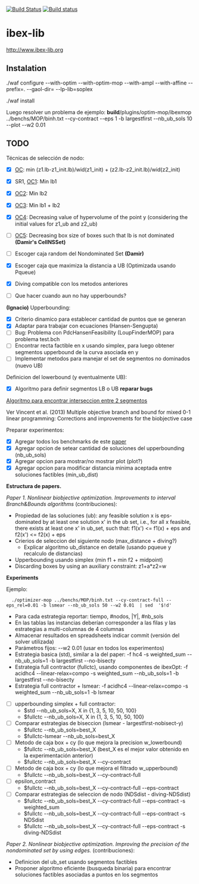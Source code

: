 [![Build Status](https://travis-ci.org/ibex-team/ibex-lib.svg?branch=master)](https://travis-ci.org/ibex-team/ibex-lib)
[![Build status](https://ci.appveyor.com/api/projects/status/9w1wxhvymsohs4gr/branch/master?svg=true)](https://ci.appveyor.com/project/Jordan08/ibex-lib-q0c47/branch/master)

ibex-lib
========

http://www.ibex-lib.org

Instalation
-----------

./waf configure --with-optim --with-optim-mop  --with-ampl --with-affine --prefix=. --gaol-dir= --lp-lib=soplex

./waf install

Luego resolver un problema de ejemplo:
__build__/plugins/optim-mop/ibexmop ../benchs/MOP/binh.txt --cy-contract --eps 1 -b largestfirst --nb_ub_sols 10 --plot --w2 0.01


TODO
----


Técnicas de selección de nodo:
  - [x] [OC](http://ben-martin.fr/files/publications/2016/EJOR_2016.pdf): min (z1.lb-z1_init.lb)/wid(z1_init) +  (z2.lb-z2_init.lb)/wid(z2_init)
  - [x] SR1, [OC1](https://tel.archives-ouvertes.fr/tel-01146856/document): Min lb1
  - [x] [OC2](https://tel.archives-ouvertes.fr/tel-01146856/document): Min lb2
  - [x] [OC3](https://tel.archives-ouvertes.fr/tel-01146856/document): Min lb1 + lb2
  - [x] [OC4](https://tel.archives-ouvertes.fr/tel-01146856/document): Decreasing value of
  hypervolume of the point y (considering the initial values for z1_ub and z2_ub)
  - [ ] [OC5](https://tel.archives-ouvertes.fr/tel-01146856/document): Decreasing box size
  of boxes such that lb is not dominated **(Damir's CellNSSet)**
  - [ ] Escoger caja random del Nondominated Set **(Damir)**
  - [x] Escoger caja que maximiza la distancia a UB (Optimizada usando Pqueue)
  - [x] Diving compatible con los metodos anteriores
  - [ ] Que hacer cuando aun no hay upperbounds?


**(Ignacio)** Upperbounding:
  - [x] Criterio dinamico para establecer cantidad de puntos que se generan
  - [x] Adaptar para trabajar con ecuaciones (Hansen-Sengupta)
  - [ ] Bug: Problema con PdcHansenFeasibility (LoupFinderMOP) para problema test.bch
  - [ ] Encontrar recta factible en x usando simplex,
  para luego obtener segmentos upperbound de la curva asociada en y
  - [ ] Implementar metodos para manejar el set de segmentos no dominados (nuevo UB)

Definicion del lowerbound (y eventualmente UB):
  - [x] Algoritmo para definir segmentos LB o UB **reparar bugs**



[Algoritmo para encontrar interseccion entre 2 segmentos](https://stackoverflow.com/questions/563198/how-do-you-detect-where-two-line-segments-intersect)

Ver Vincent et al. (2013) Multiple objective branch and bound for mixed 0-1 linear programming:
Corrections and improvements for the biobjective case

Preparar experimentos:
  - [x] Agregar todos los benchmarks de este [paper](http://ben-martin.fr/files/publications/2016/EJOR_2016.pdf)
  - [x] Agregar opcion de setear cantidad de soluciones del upperbounding (nb_ub_sols)
  - [x] Agregar opcion para mostrar/no mostrar plot (plot?)
  - [x] Agregar opcion para modificar distancia minima aceptada entre soluciones factibles (min_ub_dist)

**Estructura de papers.**

*Paper 1. Nonlinear biobjective optimization. Improvements to interval Branch&Bounds algorithms*  (contribuciones):
  - Propiedad de las soluciones (ub):
  any feasible solution x is eps-dominated by at least one solution x' in the ub set, i.e.,
  for all x feasible, there exists at least one x' in ub_set, such that: f1(x') <= f1(x) + eps  and f2(x') <= f2(x) + eps
  - Crierios de seleccion del siguiente nodo (max_distance + diving?)
    - Explicar algoritmo ub_distance en detalle (usando pqueue y recalculo de distancias)
  - Upperbounding usando simplex (min f1 + min f2 + midpoint)
  - Discarding boxes by using an auxiliary constraint: z1+a*z2=w


**Experiments**

Ejemplo:

      ./optimizer-mop ../benchs/MOP/binh.txt --cy-contract-full --eps_rel=0.01 -b lsmear --nb_ub_sols 50 --w2 0.01  | sed  '$!d'

  - Para cada estrategia reportar: tiempo, #nodos, |Y|, #nb_sols
  - En las tablas las instancias deberían corresponder a las filas y las estrategias a multi-columnas de 4 columnas
  - Almacenar resultados en spreadsheets indicar commit (versión del solver utilizada)
  - Parámetros fijos: --w2 0.01 (usar en todos los experimentos)
  - Estrategia basica (std), similar a la del paper: -f hc4 -s weighted_sum --nb_ub_sols=1 -b largestfirst --no-bisecty
  - Estrategia full contractor (fullctc), usando componentes de ibexOpt: -f acidhc4 --linear-relax=compo -s weighted_sum --nb_ub_sols=1 -b largestfirst --no-bisecty
  - Estrategia full contractor + lsmear: -f acidhc4 --linear-relax=compo -s weighted_sum --nb_ub_sols=1 -b lsmear
  - [ ] upperbounding simplex + full contractor:
  	- $std --nb_ub_sols=X, X in {1, 3, 5, 10, 50, 100}
  	- $fullctc --nb_ub_sols=X, X in {1, 3, 5, 10, 50, 100}
  - [ ] Comparar estrategias de biseccion (lsmear - largestfirst-nobisect-y)
    - $fullctc --nb_ub_sols=best_X
    - $fullctc-lsmear --nb_ub_sols=best_X
  - [ ] Metodo de caja box + cy (lo que mejora la precision w_lowerbound)
    - $fullctc --nb_ub_sols=best_X (best_X es el mejor valor obtenido en la experimentación anterior)
    - $fullctc --nb_ub_sols=best_X --cy-contract
  - [ ] Metodo de caja box + cy (lo que mejora el filtrado w_upperbound)
    - $fullctc --nb_ub_sols=best_X --cy-contract-full
  - [ ] epsilon_contract
    - $fullctc --nb_ub_sols=best_X --cy-contract-full --eps-contract
  - [ ] Comparar estrategias de seleccion de nodo (NDSdist - diving-NDSdist)
    - $fullctc --nb_ub_sols=best_X --cy-contract-full --eps-contract -s weighted_sum
    - $fullctc --nb_ub_sols=best_X --cy-contract-full --eps-contract -s NDSdist
    - $fullctc --nb_ub_sols=best_X --cy-contract-full --eps-contract -s diving-NDSdist


*Paper 2. Nonlinear biobjective optimization. Improving the precision of the nondominated set by using edges.* (contribuciones):
  - Definicion del ub_set usando segmentos factibles
  - Proponer algoritmo eficiente (busqueda binaria) para encontrar soluciones factibles asociadas a puntos en los segmentos
